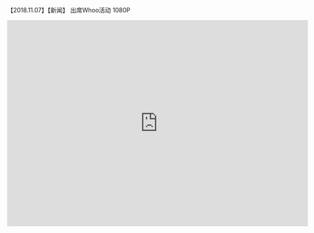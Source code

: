 【2018.11.07】【新闻】 出席Whoo活动 1080P       
<div class="embed-container">
  <iframe
      src="https://www.weibo.com/tv/v/H1HCZtSn4?fid=1034:4304059868319503"
      width="700"
      height="480"
      frameborder="0"
      allowfullscreen="">
  </iframe>
</div>
